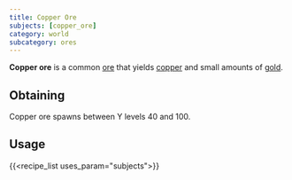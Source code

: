 ```yaml
---
title: Copper Ore
subjects: [copper_ore]
category: world
subcategory: ores
---
```


**Copper ore** is a common [ore](https://minecraft.fandom.com/wiki/Ore) that
yields [copper](../copper-ingot/) and small amounts of
[gold](https://minecraft.fandom.com/wiki/Gold_Ingot).

Obtaining
---------

Copper ore spawns between Y levels 40 and 100.

Usage
-----

{{<recipe_list uses_param="subjects">}}